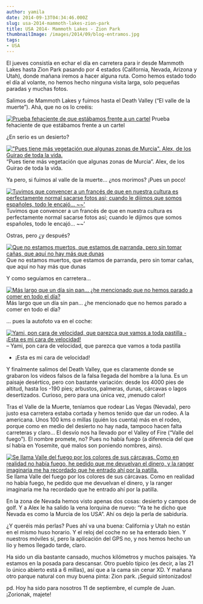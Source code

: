 ```yaml
---
author: yamila
date: 2014-09-13T04:34:46.000Z
slug: usa-2014-mammoth-lakes-zion-park
title: USA 2014- Mammoth Lakes - Zion Park
thumbnailImage: /images/2014/09/blog-entramos.jpg
tags:
- USA
---
```



El jueves consistía en echar el día en carretera para ir desde Mammoth Lakes hasta Zion Park pasando por 4 estados (California, Nevada, Arizona y Utah), donde mañana iremos a hacer alguna ruta. Como hemos estado todo el día al volante, no hemos hecho ninguna visita larga, solo pequeñas paradas y muchas fotos.

Salimos de Mammoth Lakes y fuimos hasta el Death Valley (“El valle de la muerte”). Ahá, que no os lo creéis:

[![Prueba fehaciente de que estábamos frente a un cartel](/images/2014/09/blog-entramos.jpg#small)](/images/2014/09/blog-entramos.jpg#full)
Prueba fehaciente de que estábamos frente a un cartel

¿En serio es un desierto?

[!["Pues tiene más vegetación que algunas zonas de Murcia". Alex, de los Guirao de toda la vida.](/images/2014/09/blog-murcia.jpg#small)](/images/2014/09/blog-murcia.jpg#full)“Pues tiene más vegetación que algunas zonas de Murcia”. Alex, de los Guirao de toda la vida.

Ya pero, si fuimos al valle de la muerte… ¿nos morimos? ¡Pues un poco!

[![Tuvimos que convencer a un francés de que en nuestra cultura es perfectamente normal sacarse fotos así; cuando le dijimos que somos españoles, todo le encajó... ~~'](/images/2014/09/blog-morimos.jpg#small)](/images/2014/09/blog-morimos.jpg#full)
Tuvimos que convencer a un francés de que en nuestra cultura es perfectamente normal sacarse fotos así; cuando le dijimos que somos españoles, todo le encajó… ~~’

Ostras, pero ¿y después?

[![Que no estamos muertos, que estamos de parranda, pero sin tomar cañas, que aquí no hay más que dunas](/images/2014/09/blog-de-parranda.jpg#small)](/images/2014/09/blog-de-parranda.jpg#full)
Que no estamos muertos, que estamos de parranda, pero sin tomar cañas, que aquí no hay más que dunas

Y como seguíamos en carretera…

[![Más largo que un día sin pan... ¿he mencionado que no hemos parado a comer en todo el día?](/images/2014/09/blog-carretera.jpg#small)](/images/2014/09/blog-carretera.jpg#full)
Más largo que un día sin pan… ¿he mencionado que no hemos parado a comer en todo el día?

… pues la autofoto va en el coche:

[![Yami, pon cara de velocidad, que parezca que vamos a toda pastilla  - ¡Esta es mi cara de velocidad!](/images/2014/09/blog-selfie.jpg#small)](/images/2014/09/blog-selfie.jpg#full)– Yami, pon cara de velocidad, que parezca que vamos a toda pastilla
- ¡Esta es mi cara de velocidad!

Y finalmente salimos del Death Valley, que es claramente donde se grabaron los vídeos falsos de la falsa llegada del hombre a la luna. Es un paisaje desértico, pero con bastante variación: desde los 4000 pies de altitud, hasta los -190 pies; arbustos, palmeras, dunas, cárcavas o lagos desertizados. Curioso, pero para una única vez, ¡menudo calor!

Tras el Valle de la Muerte, teníamos que rodear Las Vegas (Nevada), pero justo esa carretera estaba cortada y hemos tenido que dar un rodeo. A la americana. Unos 100 kms o millas (quién los cuenta) más en el rodeo, porque como en medio del desierto no hay nada, tampoco hacen falta carreteras y claro… El desvío nos ha llevado por el Valley of Fire (“Valle del fuego”). El nombre promete, no? Pues no había fuego (a diferencia del que sí había en Yosemite, qué malos son poniendo nombres, ains).

[![Se llama Valle del fuego por los colores de sus cárcavas. Como en realidad no había fuego, he pedido que me devuelvan el dinero, y la ranger imaginaria me ha recordado que he entrado ahí por la patilla.](/images/2014/09/blog-valley-of-fire.jpg#small)](/images/2014/09/blog-valley-of-fire.jpg#full)
Se llama Valle del fuego por los colores de sus cárcavas. Como en realidad no había fuego, he pedido que me devuelvan el dinero, y la ranger imaginaria me ha recordado que he entrado ahí por la patilla.

En la zona de Nevada hemos visto apenas dos cosas: desierto y campos de golf. Y a Alex le ha salido la vena lorquina de nuevo: “Ya te he dicho que Nevada es como la Murcia de los USA”. Ahí os dejo la perla de sabiduría.

¿Y queréis más perlas? Pues ahí va una buena: California y Utah no están en el mismo huso horario. Y el reloj del coche no se ha enterado bien. Y nuestros móviles sí, pero la aplicación del GPS no, y nos hemos hecho un lío y hemos llegado tarde, claro.

Ha sido un día bastante cansado, muchos kilómetros y muchos paisajes. Ya estamos en la posada para descansar. Otro pueblo típico (es decir, a las 21 lo único abierto está a 6 millas), así que a la cama sin cenar XD. Y mañana otro parque natural con muy buena pinta: Zion park. ¡Seguid sintonizados!

pd. Hoy ha sido para nosotros 11 de septiembre, el cumple de Juan. ¡Zorionak, majete!


